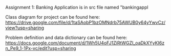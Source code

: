 Assignment 1: Banking Application is in src file named "bankingappl


Class diagram for project can be found here: https://drive.google.com/file/d/1taSAobP1bzOMNdrb75AWUB0y64yYwvCz/view?usp=sharing



Problem definition and data dictionary can be found here: https://docs.google.com/document/d/1Wh5U4oFJ1ZiRtWGZI_oaDkXYyKI6zn_Pe9_1-1Px-vc/edit?usp=sharing
